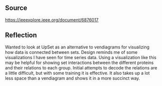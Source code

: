 ## Source
https://ieeexplore.ieee.org/document/6876017
## Reflection
Wanted to look at UpSet as an alternative to vendiagrams for visualizing how data is connected between sets. Design reminds me of some visualizations I have seen for time series data. Using a visualization like this may be helpful for showing set interactions between the different proteins and their relations to each group. Initial attempts to decode the relations are a little difficult, but with some training it is effective. It also takes up a lot less space than a vendiagram and shows it in a more succinct way.
